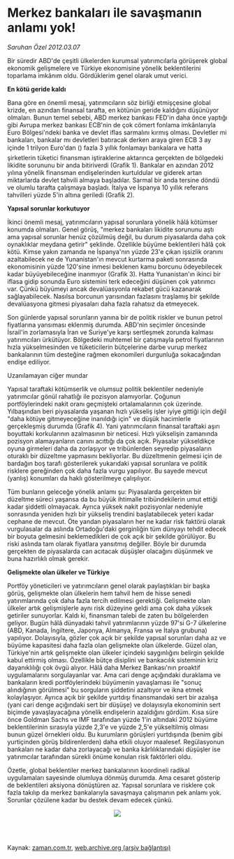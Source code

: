 # Merkez bankaları ile  savaşmanın anlamı yok!

*Saruhan Özel 2012.03.07*

<td class="columnist-detail">
<p>Bir süredir ABD'de çeşitli ülkelerden kurumsal yatırımcılarla görüşerek global ekonomik gelişmelere ve Türkiye ekonomisine yönelik beklentilerini toparlama imkânım oldu. Gördüklerim genel olarak umut verici.</p>
<p>
<div id="haberMetinDiv">
<p><b>En kötü geride kaldı</b>
<p>Bana göre en önemli mesaj, yatırımcıların söz birliği etmişçesine global krizde, en azından finansal tarafta, en kötünün geride kaldığını düşünüyor olmaları. Bunun temel sebebi, ABD merkez bankası FED'in daha önce yaptığı gibi Avrupa merkez bankası ECB'nin de çok cömert fonlama imkânlarıyla Euro Bölgesi'ndeki banka ve devlet iflas sarmalını kırmış olması. Devletler mi bankaları, bankalar mı devletleri batıracak derken araya giren ECB 3 ay içinde 1 trilyon Euro'dan () fazla 3 yıllık fonlamayı bankalara ve hatta şirketlerin tüketici finansman iştiraklerine aktarınca gerçekten de bölgedeki likidite sorununu bir anda bitiriverdi (Grafik 1). Bankalar en azından 2012 yılına yönelik finansman endişelerinden kurtuldular ve giderek artan miktarlarda devlet tahvili almaya başladılar. Sarmal bir anda tersine döndü ve olumlu tarafta çalışmaya başladı. İtalya ve İspanya 10 yıllık referans tahvilleri yüzde 5'in altına geriledi (Grafik 2).
<p><b>Yapısal sorunlar korkutuyor</b>
<p>İkinci önemli mesaj, yatırımcıların yapısal sorunlara yönelik hâlâ kötümser konumda olmaları. Genel görüş, "merkez bankaları likidite sorununu aştı ama yapısal sorunlar henüz çözülmüş değil, bu durum piyasalarda daha çok oynaklıklar meydana getirir" şeklinde. Özellikle büyüme beklentileri hâlâ çok kötü. Kimse yakın zamanda ne İspanya'nın yüzde 23'e çıkan işsizlik oranını azaltabilecek ne de Yunanistan'ın mevcut kurtarma paketi sonrasında ekonomisinin yüzde 120'sine inmesi beklenen kamu borcunu ödeyebilecek kadar büyüyebileceğine inanmıyor (Grafik 3). Hatta Yunanistan'ın ikinci bir iflasa gidip sonunda Euro sistemini terk edeceğini düşünen çok yatırımcı var. Çünkü büyümeyi ancak devalüasyonla rekabet gücü kazanarak sağlayabilecek. Nasılsa borcunun yarısından fazlasını traşlamış bir şekilde devalüasyona gitmesi piyasaları daha fazla rahatsız da etmeyecek. 
<p> Son günlerde yapısal sorunların yanına bir de politik riskler ve bunun petrol fiyatlarına yansıması eklenmiş durumda. ABD'nin seçimler öncesinde İsrail'in zorlamasıyla İran ve Suriye'ye karşı sertleşmek zorunda kalması yatırımcıları ürkütüyor. Bölgedeki muhtemel bir çatışmayla petrol fiyatlarının hızla yükselmesinden ve tüketicilerin bütçelerine darbe vurup merkez bankalarının tüm desteğine rağmen ekonomileri durgunluğa sokacağından endişe ediliyor. 
<p>Uzanılamayan ciğer mundar
<p>Yapısal taraftaki kötümserlik ve olumsuz politik beklentiler nedeniyle yatırımcılar gönül rahatlığı ile pozisyon alamıyorlar. Çoğunun portföylerindeki nakit oranı geçmişteki ortalamalarının çok üzerinde. Yılbaşından beri piyasalarda yaşanan hızlı yükseliş işler iyiye gittiği için değil "daha kötüye gitmeyeceğine inanıldığı için" ve düşük hacimlerle gerçekleşmiş durumda (Grafik 4). Yani yatırımcıların finansal taraftaki aşırı boyuttaki korkularının azalmasının bir neticesi. Hızlı yükselişin zamanında pozisyon alamayanların canını acıttığı da çok açık. Piyasalar yükseldikçe oyuna girmeleri daha da zorlaşıyor ve tribünlerden seyredip piyasaların oturaklı bir düzeltme yapmasını bekliyorlar. Bu düzeltmenin gelmesi için de bardağın boş tarafı gösterilerek yukarıdaki yapısal sorunlara ve politik risklere gereğinden çok daha fazla vurgu yapılıyor. Bu sayede mevcut (yanlış) konumları da haklı gösterilmeye çalışılıyor.
<p> Tüm bunların geleceğe yönelik anlamı şu: Piyasalarda gerçekten bir düzeltme süreci yaşansa da bu büyük ihtimalle tribündekilerin umut ettiği kadar şiddetli olmayacak. Ayrıca yüksek nakit pozisyonlar nedeniyle sonrasında yeniden hızlı bir yükseliş trendini başlatabilecek yeteri kadar cephane de mevcut. Öte yandan piyasaların her ne kadar risk faktörü olarak vurgulasalar da aslında Ortadoğu'daki gerginliğin tüm dünyayı tehdit edecek bir boyuta gelmesini beklemedikleri de çok açık bir şekilde görülüyor. Bu riski aslında tam olarak fiyatlara yansıtmış değiller. Böyle bir durumda gerçekten de piyasalarda can acıtacak düşüşler olacağını düşünmek ve buna hazırlıklı olmak gerekir. 
<p><b>Gelişmekte olan ülkeler ve Türkiye</b>
<p>Portföy yöneticileri ve yatırımcıların genel olarak paylaştıkları bir başka görüş, gelişmekte olan ülkelerin hem tahvil hem de hisse senedi yatırımlarında çok daha fazla tercih edilmesi gerektiği. Gelişmekte olan ülkeler artık gelişmişlerle aynı risk düzeyine geldi ama çok daha yüksek getiriler sunuyorlar. Kaldı ki, finansman talebi de zaten bu bölgelerden geliyor. Bugün hâlâ dünyadaki tahvil yatırımlarının yüzde 97'si G-7 ülkelerine (ABD, Kanada, İngiltere, Japonya, Almanya, Fransa ve İtalya grubuna) yapılıyor. Dolayısıyla, gözler çok açık bir şekilde yapısal sorunları daha az ve büyüme kapasitesi daha fazla olan gelişmekte olan ülkelerde. Güzel olan, Türkiye'nin artık gelişmekte olan ülkeler içindeki saygınlığını belirgin şekilde kabul ettirmiş olması. Özellikle bütçe disiplini ve bankacılık sisteminin kriz dayanıklılığı çok övgü alıyor. Hâlâ daha Merkez Bankası'nın proaktif uygulamalarını sorgulayanlar var. Ama cari denge açığındaki duraklama ve bankaların kredi portföylerindeki büyümenin yavaşlaması ile "sonuç alındığının görülmesi" bu sorguların şiddetini azaltıyor ve ikna etmek kolaylaşıyor. Ayrıca açık bir şekilde yurtdışı finansmandaki sert bir azalışa (yani cari denge açığındaki sert bir düşüşe) ve dolayısıyla ekonominin sert biçimde yavaşlayacağına yönelik endişelerin azaldığını gördüm. Kısa süre önce Goldman Sachs ve IMF tarafından yüzde 1'in altındaki 2012 büyüme beklentilerinin sırasıyla yüzde 2,3'e ve yüzde 2,5'e yükseltilmiş olması bunun güzel örnekleri oldu. Bu kurumların görüşleri yurtdışında (benim gibi yurtiçinden görüş bildirenlerden) daha etkili oluyor maalesef. Regülasyonun bankaları ne kadar daha zorlayacağı ve banka kârlılıklarındaki düşüşler ise yatırımcılar tarafından sürekli önüme konulan risk faktörleri oldu.
<p> Özetle, global beklentiler merkez bankalarının koordineli radikal uygulamaları sayesinde olumluya dönmüş durumda. Ama cesaret gösterip de beklentileri aksiyona dönüştüren az. Yapısal sorunlara ve risklere çok fazla takılıp da merkez bankalarıyla savaşmaya çalışmanın pek anlamı yok. Sorunlar çözülene kadar bu destek devam edecek çünkü.
<p>
<p><p align="center"><img border="0" src="http://web.archive.org/web/20120317193053im_/http://medya.zaman.com.tr/2012/03/07/tablo2.jpg"/>
<p></p></p></p></p></p></p></p></p></p></p></p></p></p></p></p></div>
</p>


<p><br>
		 </br></p></td>

Kaynak: [zaman.com.tr](http://zaman.com.tr/yazar.do?yazino=1255523), [web.archive.org (arşiv bağlantısı)](http://web.archive.org/web/20120317193053/http://www.zaman.com.tr:80/yazar.do?yazino=1255523)
